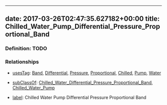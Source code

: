 
---
date: 2017-03-26T02:47:35.627182+00:00
title: Chilled_Water_Pump_Differential_Pressure_Proportional_Band
---
### Definition: TODO

### Relationships

* [usesTag](https://brickschema.org/schema/1.0/BrickFrame#usesTag): [Band](https://brickschema.org/schema/1.0/BrickTag#Band), [Differential](https://brickschema.org/schema/1.0/BrickTag#Differential), [Pressure](https://brickschema.org/schema/1.0/BrickTag#Pressure), [Proportional](https://brickschema.org/schema/1.0/BrickTag#Proportional), [Chilled](https://brickschema.org/schema/1.0/BrickTag#Chilled), [Pump](https://brickschema.org/schema/1.0/BrickTag#Pump), [Water](https://brickschema.org/schema/1.0/BrickTag#Water)

* [subClassOf](http://www.w3.org/2000/01/rdf-schema#subClassOf): [Chilled_Water_Differential_Pressure_Proportional_Band](https://brickschema.org/schema/1.0/Brick#Chilled_Water_Differential_Pressure_Proportional_Band), [Chilled_Water_Pump](https://brickschema.org/schema/1.0/Brick#Chilled_Water_Pump)

* [label](http://www.w3.org/2000/01/rdf-schema#label): Chilled Water Pump Differential Pressure Proportional Band
